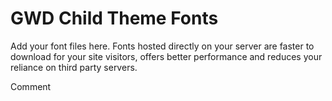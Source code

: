 # GWD Child Theme Fonts

Add your font files here. Fonts hosted directly on your server are faster to download for your site visitors, offers better performance and reduces your reliance on third party servers.

Comment
